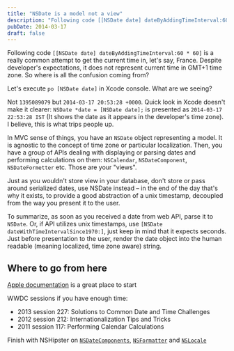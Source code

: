 ```yaml
---
title: "NSDate is a model not a view"
description: "Following code [[NSDate date] dateByAddingTimeInterval:60 * 60] is a really common attempt to get the current time in, let's say, France. Despite developer's expectations, it does not represent current time in GMT+1 time zone. So where is all the confusion coming from?"
pubDate: 2014-03-17
draft: false
---
```


Following code `[[NSDate date] dateByAddingTimeInterval:60 * 60]` is a really common attempt to get the current time in, let's say, France. Despite developer's expectations, it does not represent current time in GMT+1 time zone. So where is all the confusion coming from?

Let's execute `po [NSDate date]` in Xcode console. What are we seeing?

Not `1395089079` but `2014-03-17 20:53:28 +0000`. Quick look in Xcode doesn't make it clearer: `NSDate *date = [NSDate date];` is presented as `2014-03-17 22:53:28 IST` (It shows the date as it appears in the developer's time zone). I believe, this is what trips people up.

In MVC sense of things, you have an `NSDate` object representing a model. It is agnostic to the concept of time zone or particular localization. Then, you have a group of APIs dealing with displaying or parsing dates and performing calculations on them: `NSCalendar`, `NSDateComponent`, `NSDateFormetter` etc. Those are your "views".

Just as you wouldn't store view in your database, don't store or pass around serialized dates, use NSDate instead – in the end of the day that's why it exists, to provide a good abstraction of a unix timestamp, decoupled from the way you present it to the user.

To summarize, as soon as you received a date from web API, parse it to `NSDate`. Or, if API utilizes unix timestamps, use `[NSDate dateWithTimeIntervalSince1970:]`, just keep in mind that it expects seconds. Just before presentation to the user, render the date object into the human readable (meaning localized, time zone aware) string.

## Where to go from here

[Apple documentation](https://developer.apple.com/library/ios/documentation/Cocoa/Conceptual/DatesAndTimes/Articles/dtCalendars.html) is a great place to start

WWDC sessions if you have enough time:

* 2013 session 227: Solutions to Common Date and Time Challenges
* 2012 session 212: Internationalization Tips and Tricks
* 2011 session 117: Performing Calendar Calculations

Finish with NSHipster on [`NSDateComponents`](http://nshipster.com/nsdatecomponents/), [`NSFormatter`](http://nshipster.com/nsformatter/) and [`NSLocale`](http://nshipster.com/nslocale/)
